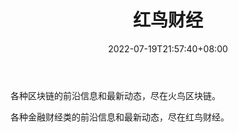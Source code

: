 ﻿---
weight: 
title: "红鸟财经"
description: "各种区块链的前沿信息和最新动态，尽在火鸟区块链"
date: 2022-07-19T21:57:40+08:00
lastmod: 2022-07-19T16:45:40+08:00
draft: false
authors: ["浮尘"]
featuredImage: "huoniaoqukuailian.jpg"
link: "http://mp.weixin.qq.com/profile?src=3&timestamp=1658213580&ver=1&signature=iS384oFLlNCxnW*Mwgd662ja1X5om*0KTTTvDgpki9UEWbqV*Qk1CD2KDcpEsXw6mbk9*ixYZ45zm0ToX*2Jlw=="
tags: ["微信公众号","火鸟区块链"]
categories: ["navigation"]
navigation: ["微信公众号"]
lightgallery: true
toc: true
pinned: false
recommend: false
recommend1: false
---
各种区块链的前沿信息和最新动态，尽在火鸟区块链。

各种金融财经类的前沿信息和最新动态，尽在红鸟财经。